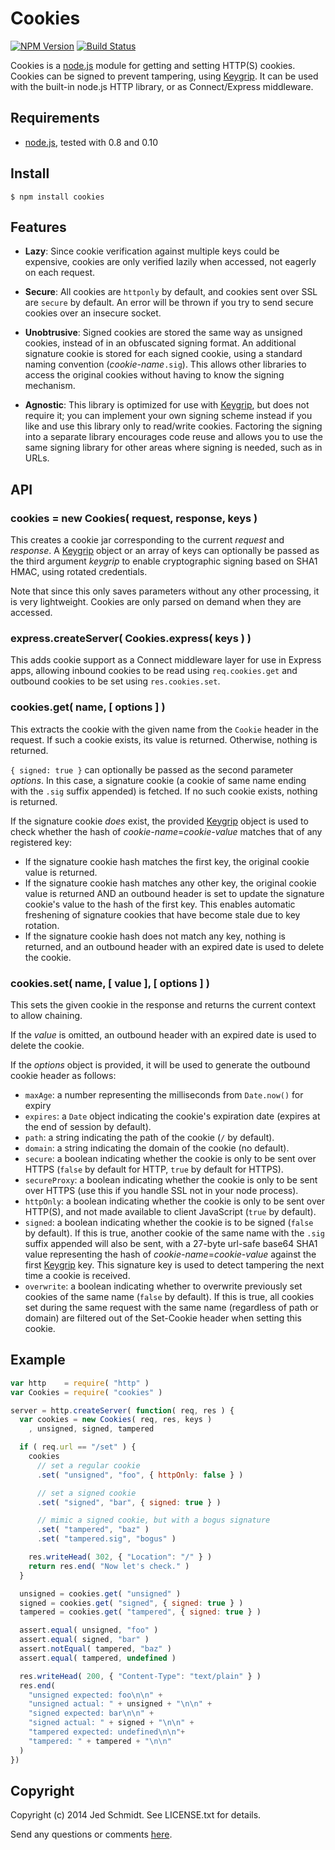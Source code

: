 Cookies
=======

[![NPM Version](https://badge.fury.io/js/cookies.svg)](https://badge.fury.io/js/cookies)
[![Build Status](https://travis-ci.org/expressjs/cookies.svg?branch=master)](https://travis-ci.org/expressjs/cookies)

Cookies is a [node.js](http://nodejs.org/) module for getting and setting HTTP(S) cookies. Cookies can be signed to prevent tampering, using [Keygrip](https://github.com/expressjs/keygrip). It can be used with the built-in node.js HTTP library, or as Connect/Express middleware.

## Requirements

* [node.js](http://nodejs.org/), tested with 0.8 and 0.10

## Install

    $ npm install cookies

## Features

* **Lazy**: Since cookie verification against multiple keys could be expensive, cookies are only verified lazily when accessed, not eagerly on each request.

* **Secure**: All cookies are `httponly` by default, and cookies sent over SSL are `secure` by default. An error will be thrown if you try to send secure cookies over an insecure socket.

* **Unobtrusive**: Signed cookies are stored the same way as unsigned cookies, instead of in an obfuscated signing format. An additional signature cookie is stored for each signed cookie, using a standard naming convention (_cookie-name_`.sig`). This allows other libraries to access the original cookies without having to know the signing mechanism.

* **Agnostic**: This library is optimized for use with [Keygrip](https://github.com/expressjs/keygrip), but does not require it; you can implement your own signing scheme instead if you like and use this library only to read/write cookies. Factoring the signing into a separate library encourages code reuse and allows you to use the same signing library for other areas where signing is needed, such as in URLs.

## API

### cookies = new Cookies( request, response, keys )

This creates a cookie jar corresponding to the current _request_ and _response_. A [Keygrip](https://github.com/expressjs/keygrip) object or an array of keys can optionally be passed as the third argument _keygrip_ to enable cryptographic signing based on SHA1 HMAC, using rotated credentials.

Note that since this only saves parameters without any other processing, it is very lightweight. Cookies are only parsed on demand when they are accessed.

### express.createServer( Cookies.express( keys ) )

This adds cookie support as a Connect middleware layer for use in Express apps, allowing inbound cookies to be read using `req.cookies.get` and outbound cookies to be set using `res.cookies.set`.

### cookies.get( name, [ options ] )

This extracts the cookie with the given name from the `Cookie` header in the request. If such a cookie exists, its value is returned. Otherwise, nothing is returned.

`{ signed: true }` can optionally be passed as the second parameter _options_. In this case, a signature cookie (a cookie of same name ending with the `.sig` suffix appended) is fetched. If no such cookie exists, nothing is returned.

If the signature cookie _does_ exist, the provided [Keygrip](https://github.com/expressjs/keygrip) object is used to check whether the hash of _cookie-name_=_cookie-value_ matches that of any registered key:

* If the signature cookie hash matches the first key, the original cookie value is returned.
* If the signature cookie hash matches any other key, the original cookie value is returned AND an outbound header is set to update the signature cookie's value to the hash of the first key. This enables automatic freshening of signature cookies that have become stale due to key rotation.
* If the signature cookie hash does not match any key, nothing is returned, and an outbound header with an expired date is used to delete the cookie.

### cookies.set( name, [ value ], [ options ] )

This sets the given cookie in the response and returns the current context to allow chaining.

If the _value_ is omitted, an outbound header with an expired date is used to delete the cookie.

If the _options_ object is provided, it will be used to generate the outbound cookie header as follows:

* `maxAge`: a number representing the milliseconds from `Date.now()` for expiry
* `expires`: a `Date` object indicating the cookie's expiration date (expires at the end of session by default).
* `path`: a string indicating the path of the cookie (`/` by default).
* `domain`: a string indicating the domain of the cookie (no default).
* `secure`: a boolean indicating whether the cookie is only to be sent over HTTPS (`false` by default for HTTP, `true` by default for HTTPS).
* `secureProxy`: a boolean indicating whether the cookie is only to be sent over HTTPS (use this if you handle SSL not in your node process).
* `httpOnly`: a boolean indicating whether the cookie is only to be sent over HTTP(S), and not made available to client JavaScript (`true` by default).
* `signed`: a boolean indicating whether the cookie is to be signed (`false` by default). If this is true, another cookie of the same name with the `.sig` suffix appended will also be sent, with a 27-byte url-safe base64 SHA1 value representing the hash of _cookie-name_=_cookie-value_ against the first [Keygrip](https://github.com/expressjs/keygrip) key. This signature key is used to detect tampering the next time a cookie is received.
* `overwrite`: a boolean indicating whether to overwrite previously set cookies of the same name (`false` by default). If this is true, all cookies set during the same request with the same name (regardless of path or domain) are filtered out of the Set-Cookie header when setting this cookie.

## Example

```javascript
var http    = require( "http" )
var Cookies = require( "cookies" )

server = http.createServer( function( req, res ) {
  var cookies = new Cookies( req, res, keys )
    , unsigned, signed, tampered

  if ( req.url == "/set" ) {
    cookies
      // set a regular cookie
      .set( "unsigned", "foo", { httpOnly: false } )

      // set a signed cookie
      .set( "signed", "bar", { signed: true } )

      // mimic a signed cookie, but with a bogus signature
      .set( "tampered", "baz" )
      .set( "tampered.sig", "bogus" )

    res.writeHead( 302, { "Location": "/" } )
    return res.end( "Now let's check." )
  }

  unsigned = cookies.get( "unsigned" )
  signed = cookies.get( "signed", { signed: true } )
  tampered = cookies.get( "tampered", { signed: true } )

  assert.equal( unsigned, "foo" )
  assert.equal( signed, "bar" )
  assert.notEqual( tampered, "baz" )
  assert.equal( tampered, undefined )

  res.writeHead( 200, { "Content-Type": "text/plain" } )
  res.end(
    "unsigned expected: foo\n\n" +
    "unsigned actual: " + unsigned + "\n\n" +
    "signed expected: bar\n\n" +
    "signed actual: " + signed + "\n\n" +
    "tampered expected: undefined\n\n"+
    "tampered: " + tampered + "\n\n"
  )
})
```

Copyright
---------

Copyright (c) 2014 Jed Schmidt. See LICENSE.txt for details.

Send any questions or comments [here](http://twitter.com/jedschmidt).
